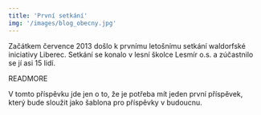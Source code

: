 ```yaml
---
title: 'První setkání'
img: '/images/blog_obecny.jpg'
---
```


Začátkem července 2013 došlo k prvnímu letošnímu setkání waldorfské iniciativy Liberec. Setkání se konalo v lesní školce Lesmír o.s. a zúčastnilo se jí asi 15 lidí.

READMORE

V tomto příspěvku jde jen o to, že je potřeba mít jeden první příspěvek, který
bude sloužit jako šablona pro příspěvky v budoucnu.
